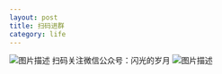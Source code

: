```yaml
---
layout: post
title: 扫码进群
category: life
---
```


![图片描述](http://www.laughitover.com/assets/images/2020/qun.png)
扫码关注微信公众号：闪光的岁月
![图片描述](http://www.laughitover.com/assets/images/2020/gzh.jpg)